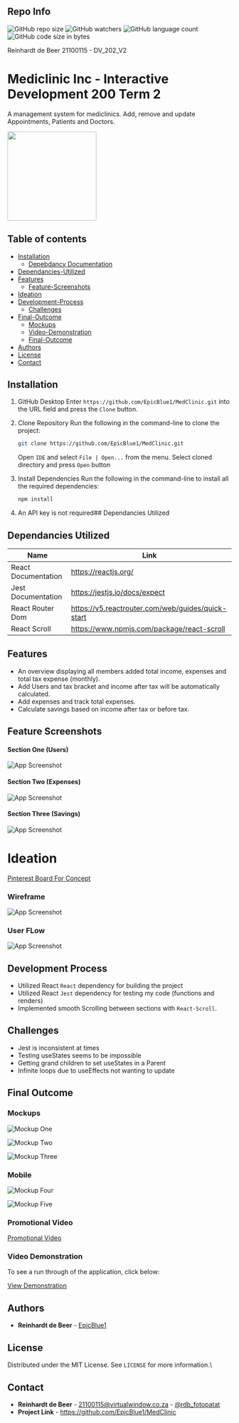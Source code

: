 ## Repo Info

![GitHub repo size](https://img.shields.io/github/repo-size/EpicBlue1/MedClinic)
![GitHub watchers](https://img.shields.io/github/watchers/EpicBlue1/MedClinic)
![GitHub language count](https://img.shields.io/github/languages/count/EpicBlue1/MedClinic)
![GitHub code size in bytes](https://img.shields.io/github/languages/code-size/EpicBlue1/MedClinic)


Reinhardt de Beer
21100115 - DV_202_V2

# Mediclinic Inc - Interactive Development 200 Term 2

A management system for mediclinics. Add, remove and update Appointments, Patients and Doctors.


<img src="src/img/ReadmeImg/Logo Design.png" align="center" height="200" width="200" >


## Table of contents

* [Installation](#Installation)
    * [Depebdancy Documentation](#Dependancies-Utilized)
* [Dependancies-Utilized](#Dependancies-Utilized)
* [Features](#Features)
    * [Feature-Screenshots](#Feature-Screenshots)
* [Ideation](#Ideation)
* [Development-Process](#Development-Process)
    * [Challenges](#Challenges)
* [Final-Outcome](#Final-Outcome)
    * [Mockups](#Mockups)
    * [Video-Demonstration](#Video-Demonstration)
    * [Final-Outcome](#Final-Outcome)
* [Authors](#Authors)
* [License](#License)
* [Contact](#Contact)
## Installation

1. GitHub Desktop
Enter `https://github.com/EpicBlue1/MedClinic.git` into the URL field and press the `Clone` button.

2. Clone Repository
Run the following in the command-line to clone the project:
   ```sh
   git clone https://github.com/EpicBlue1/MedClinic.git
   ```
    Open `IDE` and select `File | Open...` from the menu. Select cloned directory and press `Open` button

3. Install Dependencies
Run the following in the command-line to install all the required dependencies:
   ```sh
   npm install
   ```

4. An API key is not required## Dependancies Utilized

## Dependancies Utilized

| Name              | Link                                                                     |
| ----------------- | ------------------------------------------------------------------------ |
| React Documentation |  https://reactjs.org/ |
| Jest Documentation  |  https://jestjs.io/docs/expect |
| React Router Dom    |  https://v5.reactrouter.com/web/guides/quick-start |
| React Scroll        |  https://www.npmjs.com/package/react-scroll |


## Features

- An overview displaying all members added total income, expenses and total tax expense (monthly).
- Add Users and tax bracket and income after tax will be automatically calculated.
- Add expenses and track total expenses.
- Calculate savings based on income after tax or before tax.


## Feature Screenshots  
#### Section One (Users)
![App Screenshot](src/img/UsersSec.png)
#### Section Two (Expenses)
![App Screenshot](src/img/ExpensesSec.png)
#### Section Three (Savings)
![App Screenshot](src/img/SavingsSec.png)

# Ideation
[Pinterest Board For Concept](https://za.pinterest.com/debeer0072/unit-testing-website/)

### Wireframe
![App Screenshot](src/img/Wireframe.jpg)

### User FLow
![App Screenshot](src/img/UserFlow.png)


## Development Process

* Utilized React `React` dependency for building the project
* Utilized React `Jest` dependency for testing my code (functions and renders)
* Implemented smooth Scrolling between sections with `React-Scroll`.

## Challenges

* Jest is inconsistent at times
* Testing useStates seems to be impossible
* Getting grand children to set useStates in a Parent
* Infinite loops due to useEffects not wanting to update

## Final Outcome

### Mockups

![Mockup One](src/img/ReadmeImg/MacMockup_01.png)

![Mockup Two](src/img/ReadmeImg/MacMockup_02.png)

![Mockup Three](src/img/ReadmeImg/MacMockup_03.png)

### Mobile

![Mockup Four](src/img/ReadmeImg/PhoneMockup_01.png)

![Mockup Five](src/img/ReadmeImg/PhoneMockup_02.png)

### Promotional Video

[Promotional Video](https://youtu.be/_ifrJrLPCv0)

### Video Demonstration

To see a run through of the application, click below:

[View Demonstration](https://youtu.be/My5EZHe_pUE)

## Authors

* **Reinhardt de Beer** - [EpicBlue1](https://github.com/EpicBlue1)

## License

Distributed under the MIT License. See `LICENSE` for more information.\

## Contact

* **Reinhardt de Beer** - [21100115@virtualwindow.co.za](mailto:21100115@virtualwindow.co.za) - [@rdb_fotopatat](https://www.instagram.com/rdb_fotopatat/) 
* **Project Link** - https://github.com/EpicBlue1/MedClinic
